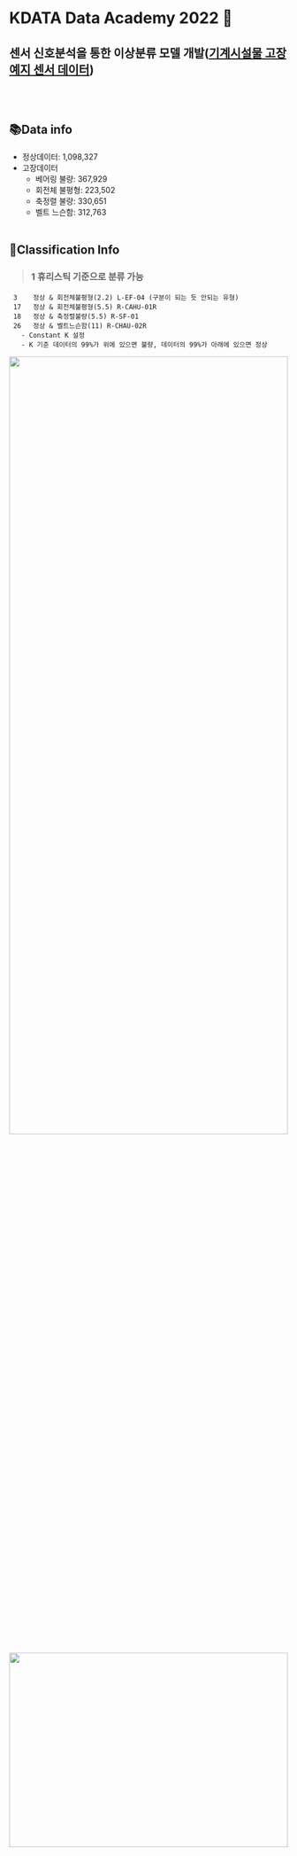 # KDATA Data Academy 2022 :1st_place_medal:

## 센서 신호분석을 통한 이상분류 모델 개발([기계시설물 고장 예지 센서 데이터](https://www.aihub.or.kr/aihubdata/data/view.do?currMenu=115&topMenu=100&aihubDataSe=realm&dataSetSn=238))
<br><br/>

## :books:Data info
- 정상데이터: 1,098,327
- 고장데이터 
  - 베어링 불량:    367,929
  - 회전체 불평형:  223,502
  - 축정렬 불량:    330,651
  - 벨트 느슨함:    312,763
<br><br/>

## :pushpin:Classification Info
> ### 1 휴리스틱 기준으로 분류 가능
     3    정상 & 회전체불평형(2.2) L-EF-04 (구분이 되는 듯 안되는 유형)
     17   정상 & 회전체불평형(5.5) R-CAHU-01R
     18   정상 & 축정렬불량(5.5) R-SF-01   
     26   정상 & 벨트느슨함(11) R-CHAU-02R
       - Constant K 설정
       - K 기준 데이터의 99%가 위에 있으면 불량, 데이터의 99%가 아래에 있으면 정상
<img width="100%" height="60%" src="https://github.com/seohyunjun/data_academy/blob/main/plot/vibration_peak_plot3/3_vibration_2.2_L-EF-04_%ED%9A%8C%EC%A0%84%EC%B2%B4%EB%B6%88%ED%8F%89%ED%98%95.jpg?raw=true"/>

<img width="100%" height="30%" src="https://github.com/seohyunjun/data_academy/blob/main/plot/model_3_nugabado_gubyul.gif?raw=true"/>
<br><br/>

> ### 2A CR(Coverage Ratio) 이용하여 분류 가능
     2    정상 & 축정렬불량(2.2) L-DSF-01
     4    정상 & 베어링불량(2.2) L-SF-04
     8    정상 & 벨트느슨함(2.2) R-SF-03
     10   정상 & 베어링불량(3.7) L-EF-02
     16   정상 & 베어링불량(5.5) L-SF-02
     19   정상 & 회전체불평형(7.5) L-PAC-01
     22   정상 & 축정렬불량(7.5) R-PAC-01S
     23   정상 & 축정렬불량 & 회전체불평형(11) L-CAF-01R
     25   정상 & 벨트느슨함(11) R-CAHU-01R
     31   정상 & 베어링불량(18.5) R-CAHU-02S
     32   정상 & 축정렬불량(22) L-CAHU-01S
     37   정상 & 회전체불평형(55) L-PAHU-03S
     def. CR각 포인트 별로 (엑셀파일 각 값) 평균값을 산출하여 하나의 선을 만들고, 그 데이터에서 얼마나 밖으로 나가있는지 비율로 계산
<img width="100%" src="https://github.com/seohyunjun/data_academy/blob/main/plot/vibration_peak_plot3/2_vibration_2.2_L-DSF-01_%EC%B6%95%EC%A0%95%EB%A0%AC%EB%B6%88%EB%9F%89.jpg?raw=true"/>
<img width="100%" src="https://github.com/seohyunjun/data_academy/blob/main/plot/model_2_Coverage_Ratio.gif?raw=true"/>
<br><br/>

> ### 2B iCR 사용해야하는 경우
     7    정상 & 벨트느슨함(2.2) R-EF-05
     29   정상 & 벨트느슨함(15) R-CAHU-03S
     30   정상 & 벨트느슨함(18.5) R-CAHU-01S
     34   정상 & 벨트느슨함(22) R-CAHU-02S
     38   정상 & 벨트느슨함(55) R-PAHU-04S 
    각 포인트 별로 (엑셀파일 각 값) 평균값을 산출하여 하나의 선을 만들고, 그 데이터에서 얼마나 안으로 들어가있는지 비율로 계산
    CR = (200 - in point) / 200: 1에 가까울수록 정상에 가까움
			    0에 가까울수록 비정상에 가까움
<img width="100%" src="https://github.com/seohyunjun/data_academy/blob/main/plot/vibration_peak_plot3/7_vibration_2.2_R-EF-05_%EB%B2%A8%ED%8A%B8%EB%8A%90%EC%8A%A8%ED%95%A8.jpg?raw=true"/>
<img width="100%" src="https://github.com/seohyunjun/data_academy/blob/main/plot/model_7_iCR_%EC%82%AC%EC%9A%A9.gif?raw=true"/>
<br><br/>

> ### 3 완전 알 수 없는 경우
    12 정상 & 회전체불평형(3.7) L-PAC-01
    21 정상 & 벨트느슨함(7.5) R-CAHU-03R
    23 정상 & 축정렬불량 &  회전체불평형(11) L-CAHU-01R
    27 정상 & 회전체불평형(15) L-CAHU-01S
    30 정상 & 벨트느슨함(18.5) R-CAHU-01S
    33 정상 & 회전체불평형(22) L-CAHU-02S
    35 정상 & 축정렬불량(30) R-PAHU-03S
    36 정상 & 축정렬불량(37) L-PAHU-02S
<img width="100%" src="https://github.com/seohyunjun/data_academy/blob/main/plot/vibration_peak_plot3/12_vibration_3.7_L-PAC-01_%ED%9A%8C%EC%A0%84%EC%B2%B4%EB%B6%88%ED%8F%89%ED%98%95.jpg?raw=true"/>

<img width="100%" src="https://github.com/seohyunjun/data_academy/blob/main/plot/model_12_nodab.gif?raw=true"/>
<br></br>

> ### 4 정상만 있는 경우
    1,5,6,9,11,13,14,15,20,24,28
  
<img width="100%" src="https://github.com/seohyunjun/data_academy/blob/main/plot/vibration_peak_plot3/1_vibration_2.2_L-DEF-01_%EC%A0%95%EC%83%81.jpg?raw=true"/>

- 육안으로 구분할 수 없는 데이터 정상 신호를 AE로 만들어 비교 map와 큰 차이 날 경우 이상치로 분류
- plot disp -> abs(min) constant line
<br></br>


> LSTM-AE

<img width="100%" src="https://github.com/seohyunjun/data_academy/blob/main/lstm_autoencoder_disp.png?raw=true"/>
<br><br/>

## Reference Material
- [LSTM-based Encoder-Decoder for Multi-sensor Anomaly Detection](https://arxiv.org/pdf/1607.00148)
- [Jittering](https://campus.datacamp.com/courses/exploratory-data-analysis-in-python/relationships?ex=4https://blog.naver.com/statstorm/222410116082)
- [sampling 방법](https://blog.naver.com/pmw9440/222414568243)


<!-- 
## Power Point
https://docs.google.com/presentation/d/1Yr0i_iTTahdRIN6ClQu0KhNzEUtT0Er-BmW5j29_XnU/edit#slide=id.ge69f820f30_0_33 -->

<!-- ~11일까지 
https://docs.google.com/presentation/d/1Yr0i_iTTahdRIN6ClQu0KhNzEUtT0Er-BmW5j29_XnU/edit#slide=id.ge7f8985915_0_83 -->



